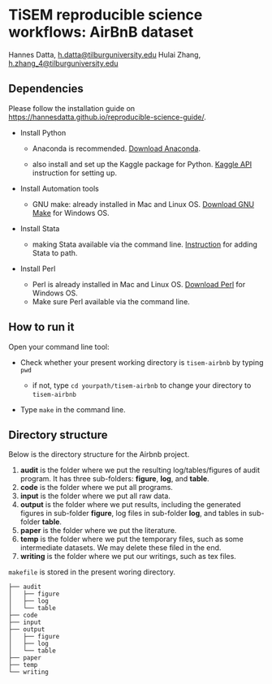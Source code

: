 # TiSEM reproducible science workflows: AirBnB dataset

Hannes Datta, h.datta@tilburguniversity.edu
Hulai Zhang, h.zhang_4@tilburguniversity.edu



## Dependencies

Please follow the installation guide on 
https://hannesdatta.github.io/reproducible-science-guide/.

- Install Python
  
  - Anaconda is recommended. [Download Anaconda](https://www.anaconda.com/distribution/).
  
  - also install and set up the Kaggle package for Python. [Kaggle API](https://github.com/Kaggle/kaggle-api) instruction for setting up.
  
- Install Automation tools 

  - GNU make: already installed in Mac and Linux OS. [Download GNU Make](https://www.gnu.org/software/make/) for Windows OS.

- Install Stata
  
  - making Stata available via the command line. [Instruction](https://hannesdatta.github.io/reproducible-science-guide/setup/stata/) for adding Stata to path.
  
- Install Perl

  - Perl is already installed in Mac and Linux OS. [Download Perl](https://www.perl.org/get.html) for Windows OS.
  - Make sure Perl available via the command line.



## How to run it

Open your command line tool:

- Check whether your present working directory is  `tisem-airbnb` by typing `pwd`

  - if not, type `cd yourpath/tisem-airbnb` to change your directory to `tisem-airbnb`

- Type `make` in the command line.

  

## Directory structure

Below is the directory structure for the Airbnb project.

1. **audit** is the folder where we put the resulting log/tables/figures of audit program. It has three sub-folders: **figure**, **log**, and **table**.
2. **code** is the folder where we put all programs.
3. **input** is the folder where we put all raw data.
4. **output** is the folder where we put results, including the generated figures in sub-folder **figure**, log files in sub-folder **log**, and tables in sub-folder **table**.
5. **paper** is the folder where we put the literature.
6. **temp** is the folder where we put the temporary files, such as some intermediate datasets. We may delete these filed in the end.
7. **writing** is the folder where we put our writings, such as tex files.

`makefile` is stored in the present woring directory.

```text
├── audit
│   ├── figure
│   ├── log
│   └── table
├── code
├── input
├── output
│   ├── figure
│   ├── log
│   └── table
├── paper
├── temp
└── writing
```





